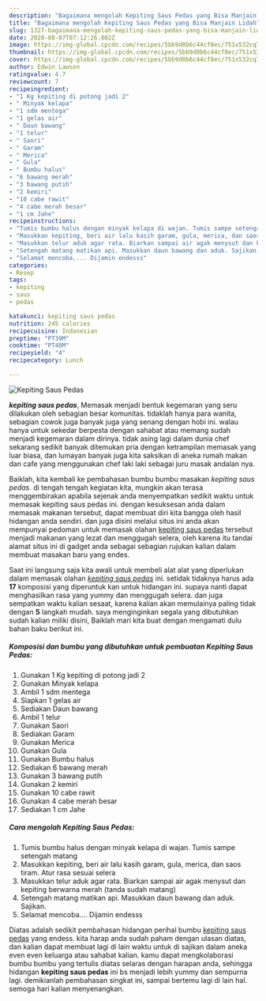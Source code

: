 ```yaml
---
description: "Bagaimana mengolah Kepiting Saus Pedas yang Bisa Manjain Lidah"
title: "Bagaimana mengolah Kepiting Saus Pedas yang Bisa Manjain Lidah"
slug: 1327-bagaimana-mengolah-kepiting-saus-pedas-yang-bisa-manjain-lidah
date: 2020-08-07T07:12:26.802Z
image: https://img-global.cpcdn.com/recipes/5bb9d0b6c44cf8ec/751x532cq70/kepiting-saus-pedas-foto-resep-utama.jpg
thumbnail: https://img-global.cpcdn.com/recipes/5bb9d0b6c44cf8ec/751x532cq70/kepiting-saus-pedas-foto-resep-utama.jpg
cover: https://img-global.cpcdn.com/recipes/5bb9d0b6c44cf8ec/751x532cq70/kepiting-saus-pedas-foto-resep-utama.jpg
author: Edwin Lawson
ratingvalue: 4.7
reviewcount: 7
recipeingredient:
- "1 Kg kepiting di potong jadi 2"
- " Minyak kelapa"
- "1 sdm mentega"
- "1 gelas air"
- " Daun bawang"
- "1 telur"
- " Saori"
- " Garam"
- " Merica"
- " Gula"
- " Bumbu halus"
- "6 bawang merah"
- "3 bawang putih"
- "2 kemiri"
- "10 cabe rawit"
- "4 cabe merah besar"
- "1 cm Jahe"
recipeinstructions:
- "Tumis bumbu halus dengan minyak kelapa di wajan. Tumis sampe setengah matang"
- "Masukkan kepiting, beri air lalu kasih garam, gula, merica, dan saos tiram. Atur rasa sesuai selera"
- "Masukkan telur aduk agar rata. Biarkan sampai air agak menysut dan kepiting berwarna merah (tanda sudah matang)"
- "Setengah matang matikan api. Masukkan daun bawang dan aduk. Sajikan."
- "Selamat mencoba.... Dijamin endesss"
categories:
- Resep
tags:
- kepiting
- saus
- pedas

katakunci: kepiting saus pedas 
nutrition: 245 calories
recipecuisine: Indonesian
preptime: "PT39M"
cooktime: "PT48M"
recipeyield: "4"
recipecategory: Lunch

---
```



![Kepiting Saus Pedas](https://img-global.cpcdn.com/recipes/5bb9d0b6c44cf8ec/751x532cq70/kepiting-saus-pedas-foto-resep-utama.jpg)

<b><i>kepiting saus pedas</i></b>, Memasak menjadi bentuk kegemaran yang seru dilakukan oleh sebagian besar komunitas. tidaklah hanya para wanita, sebagian cowok juga banyak juga yang senang dengan hobi ini. walau hanya untuk sekedar berpesta dengan sahabat atau memang sudah menjadi kegemaran dalam dirinya. tidak asing lagi dalam dunia chef sekarang sedikit banyak ditemukan pria dengan ketrampilan memasak yang luar biasa, dan lumayan banyak juga kita saksikan di aneka rumah makan dan cafe yang menggunakan chef laki laki sebagai juru masak andalan nya.

Baiklah, kita kembali ke pembahasan bumbu bumbu masakan <i>kepiting saus pedas</i>. di tengah tengah kegiatan kita, mungkin akan terasa menggembirakan apabila sejenak anda menyempatkan sedikit waktu untuk memasak kepiting saus pedas ini. dengan kesuksesan anda dalam memasak makanan tersebut, dapat membuat diri kita bangga oleh hasil hidangan anda sendiri. dan juga disini melalui situs ini anda akan mempunyai pedoman untuk memasak olahan <u>kepiting saus pedas</u> tersebut menjadi makanan yang lezat dan menggugah selera, oleh karena itu tandai alamat situs ini di gadget anda sebagai sebagian rujukan kalian dalam membuat masakan baru yang endes.




Saat ini langsung saja kita awali untuk membeli alat alat yang diperlukan dalam memasak olahan <u><i>kepiting saus pedas</i></u> ini. setidak tidaknya harus ada <b>17</b> komposisi yang diperuntuk kan untuk hidangan ini. supaya nanti dapat menghasilkan rasa yang yummy dan menggugah selera. dan juga sempatkan waktu kalian sesaat, karena kalian akan memulainya paling tidak dengan <b>5</b> langkah mudah. saya menginginkan segala yang dibutuhkan sudah kalian miliki disini, Baiklah mari kita buat dengan mengamati dulu bahan baku berikut ini.

<!--inarticleads1-->

##### Komposisi dan bumbu yang dibutuhkan untuk pembuatan Kepiting Saus Pedas:

1. Gunakan 1 Kg kepiting di potong jadi 2
1. Gunakan  Minyak kelapa
1. Ambil 1 sdm mentega
1. Siapkan 1 gelas air
1. Sediakan  Daun bawang
1. Ambil 1 telur
1. Gunakan  Saori
1. Sediakan  Garam
1. Gunakan  Merica
1. Gunakan  Gula
1. Gunakan  Bumbu halus
1. Sediakan 6 bawang merah
1. Gunakan 3 bawang putih
1. Gunakan 2 kemiri
1. Gunakan 10 cabe rawit
1. Gunakan 4 cabe merah besar
1. Sediakan 1 cm Jahe




<!--inarticleads2-->

##### Cara mengolah Kepiting Saus Pedas:

1. Tumis bumbu halus dengan minyak kelapa di wajan. Tumis sampe setengah matang
1. Masukkan kepiting, beri air lalu kasih garam, gula, merica, dan saos tiram. Atur rasa sesuai selera
1. Masukkan telur aduk agar rata. Biarkan sampai air agak menysut dan kepiting berwarna merah (tanda sudah matang)
1. Setengah matang matikan api. Masukkan daun bawang dan aduk. Sajikan.
1. Selamat mencoba.... Dijamin endesss




Diatas adalah sedikit pembahasan hidangan perihal bumbu <u>kepiting saus pedas</u> yang endess. kita harap anda sudah paham dengan ulasan diatas, dan kalian dapat membuat lagi di lain waktu untuk di sajikan dalam aneka even even keluarga atau sahabat kalian. kamu dapat mengkolaborasi bumbu bumbu yang tertulis diatas selaras dengan harapan anda, sehingga hidangan <b>kepiting saus pedas</b> ini bs menjadi lebih yummy dan sempurna lagi. demikianlah pembahasan singkat ini, sampai bertemu lagi di lain hal. semoga hari kalian menyenangkan.
